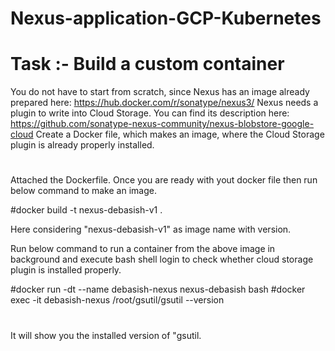 # Nexus-application-GCP-Kubernetes
# Task :- Build a custom container 
You do not have to start from scratch, since Nexus has an image already prepared here: https://hub.docker.com/r/sonatype/nexus3/
Nexus needs a plugin to write into Cloud Storage. You can find its description here: https://github.com/sonatype-nexus-community/nexus-blobstore-google-cloud
Create a Docker file, which makes an image, where the Cloud Storage plugin is already properly installed. 

# 
Attached the Dockerfile. Once you are ready with yout docker file then run below command to make an image.

#docker build -t nexus-debasish-v1 .

Here considering "nexus-debasish-v1" as image name with version.

Run below command to run a container from the above image in background and execute bash shell login to check whether cloud storage plugin is installed properly.

#docker run -dt --name debasish-nexus nexus-debasish bash
#docker exec -it debasish-nexus /root/gsutil/gsutil --version

#
It will show you the installed version of "gsutil.
